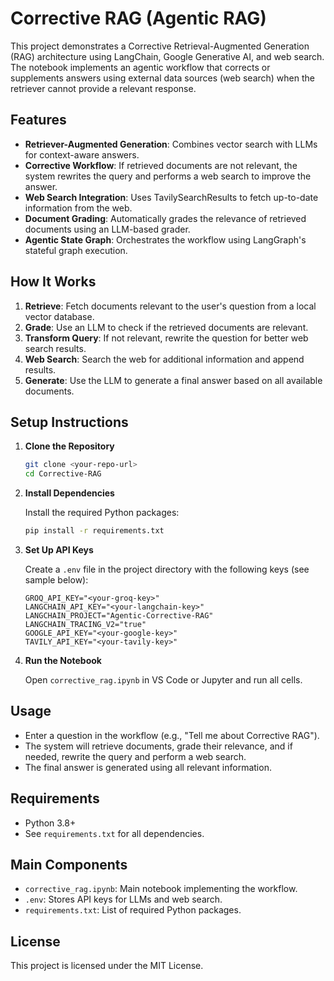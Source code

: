 # Corrective RAG (Agentic RAG)

This project demonstrates a Corrective Retrieval-Augmented Generation (RAG) architecture using LangChain, Google Generative AI, and web search. The notebook implements an agentic workflow that corrects or supplements answers using external data sources (web search) when the retriever cannot provide a relevant response.

## Features

- **Retriever-Augmented Generation**: Combines vector search with LLMs for context-aware answers.
- **Corrective Workflow**: If retrieved documents are not relevant, the system rewrites the query and performs a web search to improve the answer.
- **Web Search Integration**: Uses TavilySearchResults to fetch up-to-date information from the web.
- **Document Grading**: Automatically grades the relevance of retrieved documents using an LLM-based grader.
- **Agentic State Graph**: Orchestrates the workflow using LangGraph's stateful graph execution.

## How It Works

1. **Retrieve**: Fetch documents relevant to the user's question from a local vector database.
2. **Grade**: Use an LLM to check if the retrieved documents are relevant.
3. **Transform Query**: If not relevant, rewrite the question for better web search results.
4. **Web Search**: Search the web for additional information and append results.
5. **Generate**: Use the LLM to generate a final answer based on all available documents.

## Setup Instructions

1. **Clone the Repository**

   ```bash
   git clone <your-repo-url>
   cd Corrective-RAG
   ```

2. **Install Dependencies**

   Install the required Python packages:

   ```bash
   pip install -r requirements.txt
   ```

3. **Set Up API Keys**

   Create a `.env` file in the project directory with the following keys (see sample below):

   ```env
   GROQ_API_KEY="<your-groq-key>"
   LANGCHAIN_API_KEY="<your-langchain-key>"
   LANGCHAIN_PROJECT="Agentic-Corrective-RAG"
   LANGCHAIN_TRACING_V2="true"
   GOOGLE_API_KEY="<your-google-key>"
   TAVILY_API_KEY="<your-tavily-key>"
   ```

4. **Run the Notebook**

   Open `corrective_rag.ipynb` in VS Code or Jupyter and run all cells.

## Usage

- Enter a question in the workflow (e.g., "Tell me about Corrective RAG").
- The system will retrieve documents, grade their relevance, and if needed, rewrite the query and perform a web search.
- The final answer is generated using all relevant information.

## Requirements

- Python 3.8+
- See `requirements.txt` for all dependencies.

## Main Components

- `corrective_rag.ipynb`: Main notebook implementing the workflow.
- `.env`: Stores API keys for LLMs and web search.
- `requirements.txt`: List of required Python packages.

## License

This project is licensed under the MIT License.
